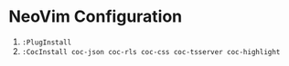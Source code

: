 # NeoVim Configuration

1. `:PlugInstall`
2. `:CocInstall coc-json coc-rls coc-css coc-tsserver coc-highlight`

